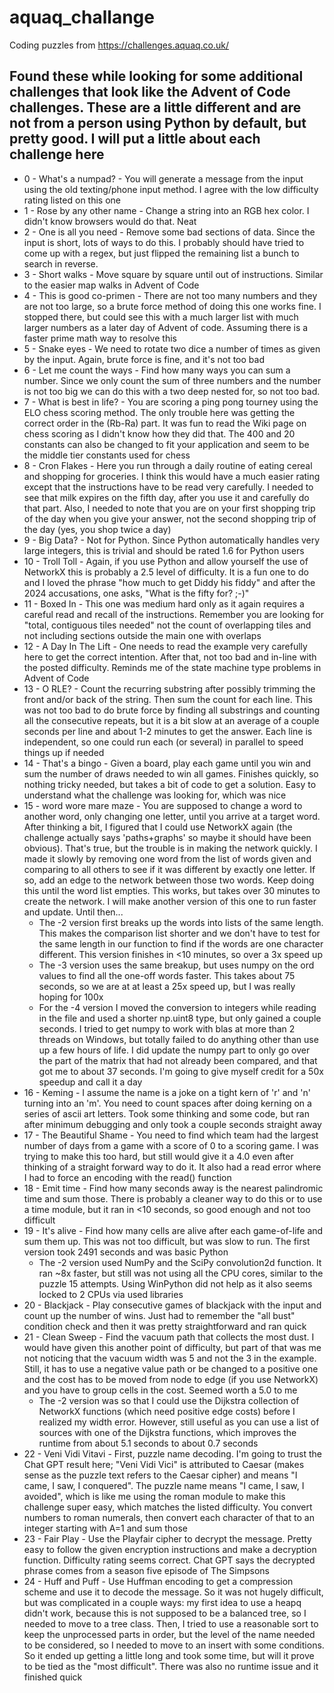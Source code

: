 # aquaq_challange
Coding puzzles from https://challenges.aquaq.co.uk/

## Found these while looking for some additional challenges that look like the Advent of Code challenges. These are a little different and are not from a person using Python by default, but pretty good. I will put a little about each challenge here

* 0 - What's a numpad? - You will generate a message from the input using the old texting/phone input method. I agree with the low difficulty rating listed on this one
* 1 - Rose by any other name - Change a string into an RGB hex color. I didn't know browsers would do that. Neat
* 2 - One is all you need - Remove some bad sections of data. Since the input is short, lots of ways to do this. I probably should have tried to come up with a regex, but just flipped the remaining list a bunch to search in reverse.
* 3 - Short walks - Move square by square until out of instructions. Similar to the easier map walks in Advent of Code
* 4 - This is good co-primen - There are not too many numbers and they are not too large, so a brute force method of doing this one works fine. I stopped there, but could see this with a much larger list with much larger numbers as a later day of Advent of code. Assuming there is a faster prime math way to resolve this
* 5 - Snake eyes - We need to rotate two dice a number of times as given by the input. Again, brute force is fine, and it's not too bad
* 6 - Let me count the ways - Find how many ways you can sum a number. Since we only count the sum of three numbers and the number is not too big we can do this with a two deep nested for, so not too bad.
* 7 - What is best in life? - You are scoring a ping pong tourney using the ELO chess scoring method. The only trouble here was getting the correct order in the (Rb-Ra) part. It was fun to read the Wiki page on chess scoring as I didn't know how they did that. The 400 and 20 constants can also be changed to fit your application and seem to be the middle tier constants used for chess
* 8 - Cron Flakes - Here you run through a daily routine of eating cereal and shopping for groceries. I think this would have a much easier rating except that the instructions have to be read very carefully. I needed to see that milk expires on the fifth day, after you use it and carefully do that part. Also, I needed to note that you are on your first shopping trip of the day when you give your answer, not the second shopping trip of the day (yes, you shop twice a day)
* 9 - Big Data? - Not for Python. Since Python automatically handles very large integers, this is trivial and should be rated 1.6 for Python users
* 10 - Troll Toll - Again, if you use Python and allow yourself the use of NetworkX this is probably a 2.5 level of difficulty. It is a fun one to do and I loved the phrase "how much to get Diddy his fiddy" and after the 2024 accusations, one asks, "What is the fifty for? ;-)"
* 11 - Boxed In - This one was medium hard only as it again requires a careful read and recall of the instructions. Remember you are looking for "total, contiguous tiles needed" not the count of overlapping tiles and not including sections outside the main one with overlaps
* 12 - A Day In The Lift - One needs to read the example very carefully here to get the correct intention. After that, not too bad and in-line with the posted difficulty. Reminds me of the state machine type problems in Advent of Code
* 13 - O RLE? - Count the recurring substring after possibly trimming the front and/or back of the string. Then sum the count for each line. This was not too bad to do brute force by finding all substrings and counting all the consecutive repeats, but it is a bit slow at an average of a couple seconds per line and about 1-2 minutes to get the answer. Each line is independent, so one could run each (or several) in parallel to speed things up if needed
* 14 - That's a bingo - Given a board, play each game until you win and sum the number of draws needed to win all games. Finishes quickly, so nothing tricky needed, but takes a bit of code to get a solution. Easy to understand what the challenge was looking for, which was nice
* 15 - word wore mare maze - You are supposed to change a word to another word, only changing one letter, until you arrive at a target word. After thinking a bit, I figured that I could use NetworkX again (the challenge actually says 'paths+graphs' so maybe it should have been obvious). That's true, but the trouble is in making the network quickly. I made it slowly by removing one word from the list of words given and comparing to all others to see if it was different by exactly one letter. If so, add an edge to the network between those two words. Keep doing this until the word list empties. This works, but takes over 30 minutes to create the network. I will make another version of this one to run faster and update. Until then...
  - The -2 version first breaks up the words into lists of the same length. This makes the comparison list shorter and we don't have to test for the same length in our function to find if the words are one character different. This version finishes in <10 minutes, so over a 3x speed up
  - The -3 version uses the same breakup, but uses numpy on the ord values to find all the one-off words faster. This takes about 75 seconds, so we are at at least a 25x speed up, but I was really hoping for 100x
  - For the -4 version I moved the conversion to integers while reading in the file and used a shorter np.uint8 type, but only gained a couple seconds. I tried to get numpy to work with blas at more than 2 threads on Windows, but totally failed to do anything other than use up a few hours of life. I did update the numpy part to only go over the part of the matrix that had not already been compared, and that got me to about 37 seconds. I'm going to give myself credit for a 50x speedup and call it a day
* 16 - Keming - I assume the name is a joke on a tight kern of 'r' and 'n' turning into an 'm'. You need to count spaces after doing kerning on a series of ascii art letters. Took some thinking and some code, but ran after minimum debugging and only took a couple seconds straight away
* 17 - The Beautiful Shame - You need to find which team had the largest number of days from a game with a score of 0 to a scoring game. I was trying to make this too hard, but still would give it a 4.0 even after thinking of a straight forward way to do it. It also had a read error where I had to force an encoding with the read() function
* 18 - Emit time - Find how many seconds away is the nearest palindromic time and sum those. There is probably a cleaner way to do this or to use a time module, but it ran in <10 seconds, so good enough and not too difficult
* 19 - It's alive - Find how many cells are alive after each game-of-life and sum them up. This was not too difficult, but was slow to run. The first version took 2491 seconds and was basic Python
  - The -2 version used NumPy and the SciPy convolution2d function. It ran ~8x faster, but still was not using all the CPU cores, similar to the puzzle 15 attempts. Using WinPython did not help as it also seems locked to 2 CPUs via used libraries
* 20 - Blackjack - Play consecutive games of blackjack with the input and count up the number of wins. Just had to remember the "all bust" condition check and then it was pretty straightforward and ran quick
* 21 - Clean Sweep - Find the vacuum path that collects the most dust. I would have given this another point of difficulty, but part of that was me not noticing that the vacuum width was 5 and not the 3 in the example. Still, it has to use a negative value path or be changed to a positive one and the cost has to be moved from node to edge (if you use NetworkX) and you have to group cells in the cost. Seemed worth a 5.0 to me
  - The -2 version was so that I could use the Dijkstra collection of NetworkX functions (which need positive edge costs) before I realized my width error. However, still useful as you can use a list of sources with one of the Dijkstra functions, which improves the runtime from about 5.1 seconds to about 0.7 seconds
* 22 - Veni Vidi Vitavi - First, puzzle name decoding. I'm going to trust the Chat GPT result here; "Veni Vidi Vici" is attributed to Caesar (makes sense as the puzzle text refers to the Caesar cipher) and means "I came, I saw, I conquered". The puzzle name means "I came, I saw, I avoided", which is like me using the roman module to make this challenge super easy, which matches the listed difficulty. You convert numbers to roman numerals, then convert each character of that to an integer starting with A=1 and sum those
* 23 - Fair Play - Use the Playfair cipher to decrypt the message. Pretty easy to follow the given encryption instructions and make a decryption function. Difficulty rating seems correct. Chat GPT says the decrypted phrase comes from a season five episode of The Simpsons
* 24 - Huff and Puff - Use Huffman encoding to get a compression scheme and use it to decode the message. So it was not hugely difficult, but was complicated in a couple ways: my first idea to use a heapq didn't work, because this is not supposed to be a balanced tree, so I needed to move to a tree class. Then, I tried to use a reasonable sort to keep the unprocessed parts in order, but the level of the name needed to be considered, so I needed to move to an insert with some conditions. So it ended up getting a little long and took some time, but will it prove to be tied as the "most difficult". There was also no runtime issue and it finished quick